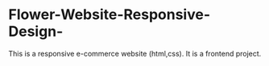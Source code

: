 # Flower-Website-Responsive-Design-
This is a responsive e-commerce website (html,css).
It is a frontend project.
